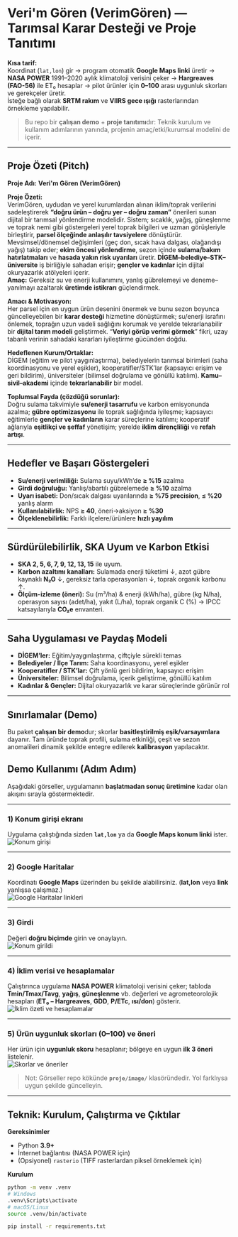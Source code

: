 # Veri'm Gören (VerimGören) — Tarımsal Karar Desteği ve Proje Tanıtımı

**Kısa tarif:**  
Koordinat (`lat,lon`) gir → program otomatik **Google Maps linki** üretir → **NASA POWER** 1991–2020 aylık klimatoloji verisini çeker → **Hargreaves (FAO-56)** ile ET₀ hesaplar → pilot ürünler için **0–100** arası uygunluk skorları ve gerekçeler üretir.  
İsteğe bağlı olarak **SRTM rakım** ve **VIIRS gece ışığı** rasterlarından örnekleme yapılabilir.

> Bu repo bir **çalışan demo** + **proje tanıtımı**dır: Teknik kurulum ve kullanım adımlarının yanında, projenin amaç/etki/kurumsal modelini de içerir.

---

## Proje Özeti (Pitch)

**Proje Adı:** **Veri'm Gören (VerimGören)**

**Proje Özeti:**  
VerimGören, uydudan ve yerel kurumlardan alınan iklim/toprak verilerini sadeleştirerek **“doğru ürün – doğru yer – doğru zaman”** önerileri sunan dijital bir tarımsal yönlendirme modelidir. Sistem; sıcaklık, yağış, güneşlenme ve toprak nemi gibi göstergeleri yerel toprak bilgileri ve uzman görüşleriyle birleştirir, **parsel ölçeğinde anlaşılır tavsiyelere** dönüştürür. Mevsimsel/dönemsel değişimleri (geç don, sıcak hava dalgası, olağandışı yağış) takip eder; **ekim öncesi yönlendirme**, sezon içinde **sulama/bakım hatırlatmaları** ve **hasada yakın risk uyarıları** üretir. **DİGEM–belediye–STK–üniversite** iş birliğiyle sahadan erişir; **gençler ve kadınlar** için dijital okuryazarlık atölyeleri içerir.  
**Amaç:** Gereksiz su ve enerji kullanımını, yanlış gübrelemeyi ve deneme–yanılmayı azaltarak **üretimde istikrarı** güçlendirmek.

**Amacı & Motivasyon:**  
Her parsel için en uygun ürün desenini önermek ve bunu sezon boyunca güncelleyebilen bir **karar desteği** hizmetine dönüştürmek; su/enerji israfını önlemek, toprağın uzun vadeli sağlığını korumak ve yerelde tekrarlanabilir bir **dijital tarım modeli** geliştirmek. “**Veriyi görüp verimi görmek**” fikri, uzay tabanlı verinin sahadaki kararları iyileştirme gücünden doğdu.

**Hedeflenen Kurum/Ortaklar:**  
DİGEM (eğitim ve pilot yaygınlaştırma), belediyelerin tarımsal birimleri (saha koordinasyonu ve yerel eşikler), kooperatifler/STK’lar (kapsayıcı erişim ve geri bildirim), üniversiteler (bilimsel doğrulama ve gönüllü katılım). **Kamu–sivil–akademi** içinde **tekrarlanabilir** bir model.

**Toplumsal Fayda (çözdüğü sorunlar):**  
Doğru sulama takvimiyle **su/enerji tasarrufu** ve karbon emisyonunda azalma; **gübre optimizasyonu** ile toprak sağlığında iyileşme; kapsayıcı eğitimlerle **gençler ve kadınların** karar süreçlerine katılımı; kooperatif ağlarıyla **eşitlikçi ve şeffaf** yönetişim; yerelde **iklim dirençliliği** ve **refah artışı**.

---

## Hedefler ve Başarı Göstergeleri
- **Su/enerji verimliliği:** Sulama suyu/kWh’de **≥ %15** azalma  
- **Girdi doğruluğu:** Yanlış/abartılı gübrelemede **≥ %10** azalma  
- **Uyarı isabeti:** Don/sıcak dalgası uyarılarında **≥ %75 precision**, **≤ %20** yanlış alarm  
- **Kullanılabilirlik:** NPS **≥ 40**, öneri→aksiyon **≥ %30**  
- **Ölçeklenebilirlik:** Farklı ilçelere/ürünlere **hızlı yayılım**

---

## Sürdürülebilirlik, SKA Uyum ve Karbon Etkisi
- **SKA 2, 5, 6, 7, 9, 12, 13, 15** ile uyum.  
- **Karbon azaltımı kanalları:** Sulamada enerji tüketimi ↓, azot gübre kaynaklı **N₂O** ↓, gereksiz tarla operasyonları ↓, toprak organik karbonu ↑.  
- **Ölçüm-izleme (öneri):** Su (m³/ha) & enerji (kWh/ha), gübre (kg N/ha), operasyon sayısı (adet/ha), yakıt (L/ha), toprak organik C (%) → IPCC katsayılarıyla **CO₂e** envanteri.

---

## Saha Uygulaması ve Paydaş Modeli
- **DİGEM’ler:** Eğitim/yaygınlaştırma, çiftçiyle sürekli temas  
- **Belediyeler / İlçe Tarım:** Saha koordinasyonu, yerel eşikler  
- **Kooperatifler / STK’lar:** Çift yönlü geri bildirim, kapsayıcı erişim  
- **Üniversiteler:** Bilimsel doğrulama, içerik geliştirme, gönüllü katılım  
- **Kadınlar & Gençler:** Dijital okuryazarlık ve karar süreçlerinde görünür rol

---

## Sınırlamalar (Demo)
Bu paket **çalışan bir demo**dur; skorlar **basitleştirilmiş eşik/varsayımlara** dayanır. Tam üründe toprak profili, sulama etkinliği, çeşit ve sezon anomalileri dinamik şekilde entegre edilerek **kalibrasyon** yapılacaktır.

## Demo Kullanımı (Adım Adım)

Aşağıdaki görseller, uygulamanın **başlatmadan sonuç üretimine** kadar olan akışını sırayla göstermektedir.  

---

### 1) Konum girişi ekranı
Uygulama çalıştığında sizden **`lat,lon`** ya da **Google Maps konum linki** ister.  
![Konum girişi](proje/image/01konumgir.png)

---

### 2) Google Haritalar
Koordinatı **Google Maps** üzerinden bu şekilde alabilirsiniz. (**lat,lon** veya **link** yanlışsa çalışmaz.)  
![Google Haritalar linkleri](proje/image/02googleharitalar.png)

---

### 3) Girdi
Değeri **doğru biçimde** girin ve onaylayın.  
![Konum girildi](proje/image/03konumgirildi.png)

---

### 4) İklim verisi ve hesaplamalar
Çalıştırınca uygulama **NASA POWER** klimatoloji verisini çeker; tabloda **Tmin/Tmax/Tavg**, **yağış**, **güneşlenme** vb. değerleri ve agrometeorolojik hesapları (**ET₀ – Hargreaves**, **GDD**, **P/ETc**, **ısı/don**) gösterir.  
![İklim özeti ve hesaplamalar](proje/image/04.png)

---

### 5) Ürün uygunluk skorları (0–100) ve öneri
Her ürün için **uygunluk skoru** hesaplanır; bölgeye en uygun **ilk 3 öneri** listelenir.  
![Skorlar ve öneriler](proje/image/05.png)

> Not: Görseller repo kökünde **`proje/image/`** klasöründedir. Yol farklıysa uygun şekilde güncelleyin.


---

## Teknik: Kurulum, Çalıştırma ve Çıktılar

**Gereksinimler**
- Python **3.9+**
- İnternet bağlantısı (NASA POWER için)
- (Opsiyonel) `rasterio` (TIFF rasterlardan piksel örneklemek için)

**Kurulum**
```bash
python -m venv .venv
# Windows
.venv\Scripts\activate
# macOS/Linux
source .venv/bin/activate

pip install -r requirements.txt
